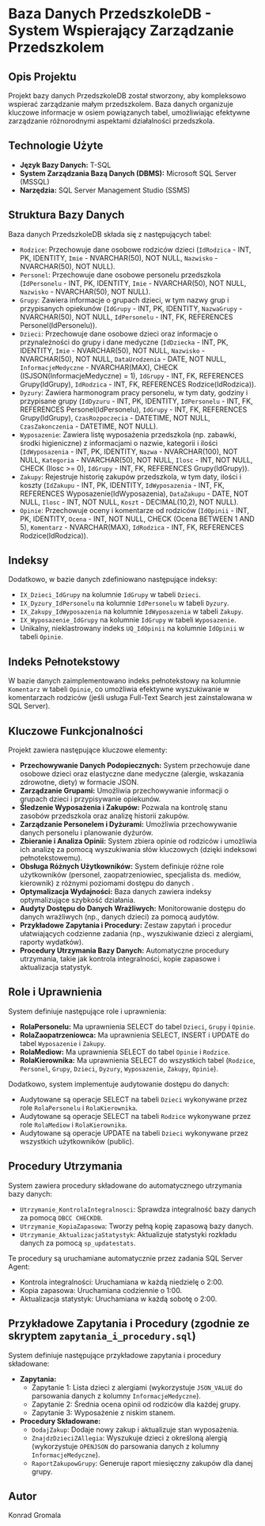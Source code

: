 # Baza Danych PrzedszkoleDB - System Wspierający Zarządzanie Przedszkolem

## Opis Projektu

Projekt bazy danych PrzedszkoleDB został stworzony, aby kompleksowo wspierać zarządzanie małym przedszkolem. Baza danych organizuje kluczowe informacje w osiem powiązanych tabel, umożliwiając efektywne zarządzanie różnorodnymi aspektami działalności przedszkola.

## Technologie Użyte

* **Język Bazy Danych:** T-SQL
* **System Zarządzania Bazą Danych (DBMS):** Microsoft SQL Server (MSSQL)
* **Narzędzia:** SQL Server Management Studio (SSMS)

## Struktura Bazy Danych

Baza danych PrzedszkoleDB składa się z następujących tabel:

* `Rodzice`:  Przechowuje dane osobowe rodziców dzieci (`IdRodzica` - INT, PK, IDENTITY, `Imie` - NVARCHAR(50), NOT NULL, `Nazwisko` - NVARCHAR(50), NOT NULL).
* `Personel`:  Przechowuje dane osobowe personelu przedszkola (`IdPersonelu` - INT, PK, IDENTITY, `Imie` - NVARCHAR(50), NOT NULL, `Nazwisko` - NVARCHAR(50), NOT NULL).
* `Grupy`:  Zawiera informacje o grupach dzieci, w tym nazwy grup i przypisanych opiekunów (`IdGrupy` - INT, PK, IDENTITY, `NazwaGrupy` - NVARCHAR(50), NOT NULL, `IdPersonelu` - INT, FK, REFERENCES Personel(IdPersonelu)).
* `Dzieci`:  Przechowuje dane osobowe dzieci oraz informacje o przynależności do grupy i dane medyczne (`IdDziecka` - INT, PK, IDENTITY, `Imie` - NVARCHAR(50), NOT NULL, `Nazwisko` - NVARCHAR(50), NOT NULL, `DataUrodzenia` - DATE, NOT NULL, `InformacjeMedyczne` - NVARCHAR(MAX), CHECK (ISJSON(InformacjeMedyczne) = 1), `IdGrupy` - INT, FK, REFERENCES Grupy(IdGrupy), `IdRodzica` - INT, FK, REFERENCES Rodzice(IdRodzica)).
* `Dyzury`:  Zawiera harmonogram pracy personelu, w tym daty, godziny i przypisane grupy (`IdDyzuru` - INT, PK, IDENTITY, `IdPersonelu` - INT, FK, REFERENCES Personel(IdPersonelu), `IdGrupy` - INT, FK, REFERENCES Grupy(IdGrupy), `CzasRozpoczecia` - DATETIME, NOT NULL, `CzasZakonczenia` - DATETIME, NOT NULL).
* `Wyposazenie`:  Zawiera listę wyposażenia przedszkola (np. zabawki, środki higieniczne) z informacjami o nazwie, kategorii i ilości (`IdWyposazenia` - INT, PK, IDENTITY, `Nazwa` - NVARCHAR(100), NOT NULL, `Kategoria` - NVARCHAR(50), NOT NULL, `Ilosc` - INT, NOT NULL, CHECK (Ilosc \>= 0), `IdGrupy` - INT, FK, REFERENCES Grupy(IdGrupy)).
* `Zakupy`:  Rejestruje historię zakupów przedszkola, w tym daty, ilości i koszty (`IdZakupu` - INT, PK, IDENTITY, `IdWyposazenia` - INT, FK, REFERENCES Wyposazenie(IdWyposazenia), `DataZakupu` - DATE, NOT NULL, `Ilosc` - INT, NOT NULL, `Koszt` - DECIMAL(10,2), NOT NULL).
* `Opinie`:  Przechowuje oceny i komentarze od rodziców (`IdOpinii` - INT, PK, IDENTITY, `Ocena` - INT, NOT NULL, CHECK (Ocena BETWEEN 1 AND 5), `Komentarz` - NVARCHAR(MAX), `IdRodzica` - INT, FK, REFERENCES Rodzice(IdRodzica)).

## Indeksy

Dodatkowo, w bazie danych zdefiniowano następujące indeksy:

* `IX_Dzieci_IdGrupy` na kolumnie `IdGrupy` w tabeli `Dzieci`.
* `IX_Dyzury_IdPersonelu` na kolumnie `IdPersonelu` w tabeli `Dyzury`.
* `IX_Zakupy_IdWyposazenia` na kolumnie `IdWyposazenia` w tabeli `Zakupy`.
* `IX_Wyposazenie_IdGrupy` na kolumnie `IdGrupy` w tabeli `Wyposazenie`.
* Unikalny, nieklastrowany indeks `UQ_IdOpinii` na kolumnie `IdOpinii` w tabeli `Opinie`.

## Indeks Pełnotekstowy

W bazie danych zaimplementowano indeks pełnotekstowy na kolumnie `Komentarz` w tabeli `Opinie`, co umożliwia efektywne wyszukiwanie w komentarzach rodziców (jeśli usługa Full-Text Search jest zainstalowana w SQL Server).

## Kluczowe Funkcjonalności

Projekt zawiera następujące kluczowe elementy:

* **Przechowywanie Danych Podopiecznych:** System przechowuje dane osobowe dzieci oraz elastyczne dane medyczne (alergie, wskazania zdrowotne, diety) w formacie JSON.
* **Zarządzanie Grupami:** Umożliwia przechowywanie informacji o grupach dzieci i przypisywanie opiekunów.
* **Śledzenie Wyposażenia i Zakupów:** Pozwala na kontrolę stanu zasobów przedszkola oraz analizę historii zakupów.
* **Zarządzanie Personelem i Dyżurami:** Umożliwia przechowywanie danych personelu i planowanie dyżurów.
* **Zbieranie i Analiza Opinii:** System zbiera opinie od rodziców i umożliwia ich analizę za pomocą wyszukiwania słów kluczowych (dzięki indeksowi pełnotekstowemu).
* **Obsługa Różnych Użytkowników:** System definiuje różne role użytkowników (personel, zaopatrzeniowiec, specjalista ds. mediów, kierownik) z różnymi poziomami dostępu do danych .
* **Optymalizacja Wydajności:** Baza danych zawiera indeksy optymalizujące szybkość działania.
* **Audyty Dostępu do Danych Wrażliwych:** Monitorowanie dostępu do danych wrażliwych (np., danych dzieci) za pomocą audytów.
* **Przykładowe Zapytania i Procedury:** Zestaw zapytań i procedur ułatwiających codzienne zadania (np., wyszukiwanie dzieci z alergiami, raporty wydatków).
* **Procedury Utrzymania Bazy Danych:** Automatyczne procedury utrzymania, takie jak kontrola integralności, kopie zapasowe i aktualizacja statystyk.

## Role i Uprawnienia

System definiuje następujące role i uprawnienia:

* **RolaPersonelu:** Ma uprawnienia SELECT do tabel `Dzieci`, `Grupy` i `Opinie`.
* **RolaZaopatrzeniowca:** Ma uprawnienia SELECT, INSERT i UPDATE do tabel `Wyposazenie` i `Zakupy`.
* **RolaMediow:** Ma uprawnienia SELECT do tabel `Opinie` i `Rodzice`.
* **RolaKierownika:** Ma uprawnienia SELECT do wszystkich tabel (`Rodzice`, `Personel`, `Grupy`, `Dzieci`, `Dyzury`, `Wyposazenie`, `Zakupy`, `Opinie`).

Dodatkowo, system implementuje audytowanie dostępu do danych:

* Audytowane są operacje SELECT na tabeli `Dzieci` wykonywane przez role `RolaPersonelu` i `RolaKierownika`.
* Audytowane są operacje SELECT na tabeli `Rodzice` wykonywane przez role `RolaMediow` i `RolaKierownika`.
* Audytowane są operacje UPDATE na tabeli `Dzieci` wykonywane przez wszystkich użytkowników (public).

## Procedury Utrzymania

System zawiera procedury składowane do automatycznego utrzymania bazy danych:

* `Utrzymanie_KontrolaIntegralnosci`:  Sprawdza integralność bazy danych za pomocą `DBCC CHECKDB`.
* `Utrzymanie_KopiaZapasowa`:  Tworzy pełną kopię zapasową bazy danych.
* `Utrzymanie_AktualizacjaStatystyk`:  Aktualizuje statystyki rozkładu danych za pomocą `sp_updatestats`.

Te procedury są uruchamiane automatycznie przez zadania SQL Server Agent:

* Kontrola integralności:  Uruchamiana w każdą niedzielę o 2:00.
* Kopia zapasowa: Uruchamiana codziennie o 1:00.
* Aktualizacja statystyk: Uruchamiana w każdą sobotę o 2:00.

## Przykładowe Zapytania i Procedury (zgodnie ze skryptem `zapytania_i_procedury.sql`)

System definiuje następujące przykładowe zapytania i procedury składowane:

* **Zapytania:**
    * Zapytanie 1: Lista dzieci z alergiami (wykorzystuje `JSON_VALUE` do parsowania danych z kolumny `InformacjeMedyczne`).
    * Zapytanie 2: Średnia ocena opinii od rodziców dla każdej grupy.
    * Zapytanie 3: Wyposażenie z niskim stanem.
* **Procedury Składowane:**
    * `DodajZakup`: Dodaje nowy zakup i aktualizuje stan wyposażenia.
    * `ZnajdzDzieciZAllegia`: Wyszukuje dzieci z określoną alergią (wykorzystuje `OPENJSON` do parsowania danych z kolumny `InformacjeMedyczne`).
    * `RaportZakupowGrupy`: Generuje raport miesięczny zakupów dla danej grupy.


## Autor

Konrad Gromala
